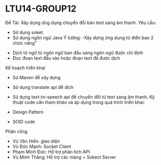 # LTU14-GROUP12
Đề Tài: Xây dựng ứng dụng chuyển đổi bản text sang âm thanh.
Yêu cầu: 
-	Sử dụng soket.
-	Sử dụng ngôn ngữ Java
Ý tưởng:
-Xây dựng ứng dụng từ điển bao 2 chức năng”
+ Dịch từ ngữ từ ngôn ngữ ban đầu sang ngôn ngữ được chỉ định
+ Đọc đoạn text đầu vào hoặc đoạn text đã được dịch

Kế hoạch triển khai
-	Sử Maven để xây dựng
-	Sử dụng translate api để dịch
-	Sử dụng text-to-speech api để chuyển đổi từ text sang âm thanh.
Kỹ thuật code cần tham khảo và áp dụng trong quá trình triển khai:

-	Design Pattern
-	SOID code

Phân công
-	Vũ Văn Hiển: giao diện
-	Vũ Đức Mạnh: Socket Client
-	Phạm Minh Đức: Hỗ trợ phân tích API
-	Vũ Minh Thắng: Hỗ trợ các mảng + Sokect Server
